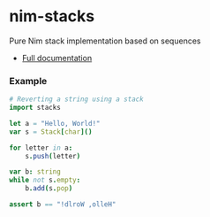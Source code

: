 # nim-stacks
Pure Nim stack implementation based on sequences

* [Full documentation](https://rustomax.github.io/dev/nim/stacks/stacks.html)

### Example

```nim
# Reverting a string using a stack
import stacks

let a = "Hello, World!"
var s = Stack[char]()

for letter in a:
    s.push(letter)

var b: string
while not s.empty:
    b.add(s.pop)

assert b == "!dlroW ,olleH"
```

